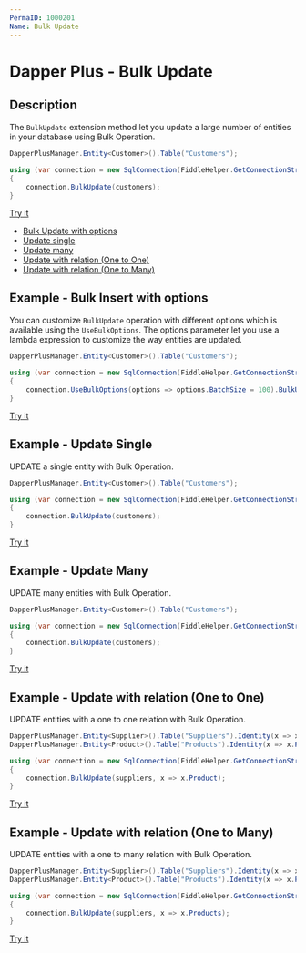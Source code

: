 ```yaml
---
PermaID: 1000201
Name: Bulk Update
---
```


# Dapper Plus - Bulk Update

## Description

The `BulkUpdate` extension method let you update a large number of entities in your database using Bulk Operation.

```csharp
DapperPlusManager.Entity<Customer>().Table("Customers"); 
		
using (var connection = new SqlConnection(FiddleHelper.GetConnectionStringSqlServerW3Schools()))
{
    connection.BulkUpdate(customers);
}
```

[Try it](https://dotnetfiddle.net/lX7yj6)

- [Bulk Update with options](#example---bulk-update-with-options)
- [Update single](#example---update-single)
- [Update many](#example---update-many)
- [Update with relation (One to One)](#example---update-with-relation-one-to-one)
- [Update with relation (One to Many)](#example---update-with-relation-one-to-many)

## Example - Bulk Insert with options

You can customize `BulkUpdate` operation with different options which is available using the `UseBulkOptions`. The options parameter let you use a lambda expression to customize the way entities are updated.

```csharp
DapperPlusManager.Entity<Customer>().Table("Customers"); 
		
using (var connection = new SqlConnection(FiddleHelper.GetConnectionStringSqlServerW3Schools()))
{
    connection.UseBulkOptions(options => options.BatchSize = 100).BulkUpdate(customers);
}		
```
[Try it](https://dotnetfiddle.net/PN85Ym)

## Example - Update Single
UPDATE a single entity with Bulk Operation.

```csharp
DapperPlusManager.Entity<Customer>().Table("Customers"); 

using (var connection = new SqlConnection(FiddleHelper.GetConnectionStringSqlServerW3Schools()))
{
    connection.BulkUpdate(customers);
}	
```
[Try it](https://dotnetfiddle.net/o1WkMA)

## Example - Update Many
UPDATE many entities with Bulk Operation.

```csharp
DapperPlusManager.Entity<Customer>().Table("Customers");

using (var connection = new SqlConnection(FiddleHelper.GetConnectionStringSqlServerW3Schools()))
{
    connection.BulkUpdate(customers);
}	
```
[Try it](hhttps://dotnetfiddle.net/10RLzV)

## Example - Update with relation (One to One)
UPDATE entities with a one to one relation with Bulk Operation.

```csharp
DapperPlusManager.Entity<Supplier>().Table("Suppliers").Identity(x => x.SupplierID);
DapperPlusManager.Entity<Product>().Table("Products").Identity(x => x.ProductID);

using (var connection = new SqlConnection(FiddleHelper.GetConnectionStringSqlServerW3Schools()))
{	
    connection.BulkUpdate(suppliers, x => x.Product);
}		
```
[Try it](https://dotnetfiddle.net/rwjvqz)

## Example - Update with relation (One to Many)
UPDATE entities with a one to many relation with Bulk Operation.

```csharp
DapperPlusManager.Entity<Supplier>().Table("Suppliers").Identity(x => x.SupplierID);
DapperPlusManager.Entity<Product>().Table("Products").Identity(x => x.ProductID);

using (var connection = new SqlConnection(FiddleHelper.GetConnectionStringSqlServerW3Schools()))
{
    connection.BulkUpdate(suppliers, x => x.Products);
}
```
[Try it](https://dotnetfiddle.net/fsTfEg)
